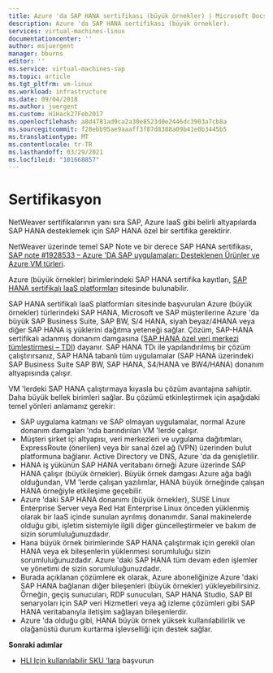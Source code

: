 ```yaml
---
title: Azure 'da SAP HANA sertifikası (büyük örnekler) | Microsoft Docs
description: Azure 'da SAP HANA sertifikası (büyük örnekler).
services: virtual-machines-linux
documentationcenter: ''
author: msjuergent
manager: bburns
editor: ''
ms.service: virtual-machines-sap
ms.topic: article
ms.tgt_pltfrm: vm-linux
ms.workload: infrastructure
ms.date: 09/04/2018
ms.author: juergent
ms.custom: H1Hack27Feb2017
ms.openlocfilehash: a8d4781ad9ca2a30e8523d0e2446dc3903a7cb8a
ms.sourcegitcommit: f28ebb95ae9aaaff3f87d8388a09b41e0b3445b5
ms.translationtype: MT
ms.contentlocale: tr-TR
ms.lasthandoff: 03/29/2021
ms.locfileid: "101668857"
---
```

# <a name="certification"></a>Sertifikasyon

NetWeaver sertifikalarının yanı sıra SAP, Azure IaaS gibi belirli altyapılarda SAP HANA desteklemek için SAP HANA özel bir sertifika gerektirir.

NetWeaver üzerinde temel SAP Note ve bir derece SAP HANA sertifikası, [SAP note #1928533 – Azure 'DA SAP uygulamaları: Desteklenen Ürünler ve Azure VM türleri](https://launchpad.support.sap.com/#/notes/1928533).

Azure (büyük örnekler) birimlerindeki SAP HANA sertifika kayıtları, [SAP HANA sertifikalı IaaS platformları](https://www.sap.com/dmc/exp/2014-09-02-hana-hardware/enEN/iaas.html#categories=Microsoft%20Azure) sitesinde bulunabilir. 

SAP HANA sertifikalı IaaS platformları sitesinde başvurulan Azure (büyük örnekler) türlerindeki SAP HANA, Microsoft ve SAP müşterilerine Azure 'da büyük SAP Business Suite, SAP BW, S/4 HANA, siyah beyaz/4HANA veya diğer SAP HANA iş yüklerini dağıtma yeteneği sağlar. Çözüm, SAP-HANA sertifikalı adanmış donanım damgasına ([SAP HANA özel veri merkezi tümleştirmesi – TDI](https://scn.sap.com/docs/DOC-63140)) dayanır. SAP HANA TDı ile yapılandırılmış bir çözüm çalıştırırsanız, SAP HANA tabanlı tüm uygulamalar (SAP HANA üzerindeki SAP Business Suite SAP BW, SAP HANA, S4/HANA ve BW4/HANA) donanım altyapısında çalışır.

VM 'lerdeki SAP HANA çalıştırmaya kıyasla bu çözüm avantajına sahiptir. Daha büyük bellek birimleri sağlar. Bu çözümü etkinleştirmek için aşağıdaki temel yönleri anlamanız gerekir:

- SAP uygulama katmanı ve SAP olmayan uygulamalar, normal Azure donanım damgaları 'nda barındırılan VM 'lerde çalışır.
- Müşteri şirket içi altyapısı, veri merkezleri ve uygulama dağıtımları, ExpressRoute (önerilen) veya bir sanal özel ağ (VPN) üzerinden bulut platformuna bağlanır. Active Directory ve DNS, Azure 'da da genişletilir.
- HANA iş yükünün SAP HANA veritabanı örneği Azure üzerinde SAP HANA çalışır (büyük örnekler). Büyük örnek damgası Azure ağa bağlı olduğundan, VM 'lerde çalışan yazılımlar, HANA büyük örneğinde çalışan HANA örneğiyle etkileşime geçebilir.
- Azure 'daki SAP HANA donanımı (büyük örnekler), SUSE Linux Enterprise Server veya Red Hat Enterprise Linux önceden yüklenmiş olarak bir IaaS içinde sunulan ayrılmış donanımdır. Sanal makinelerde olduğu gibi, işletim sistemiyle ilgili diğer güncelleştirmeler ve bakım de sizin sorumluluğunuzdadır.
- Hana büyük örnek birimlerinde SAP HANA çalıştırmak için gerekli olan HANA veya ek bileşenlerin yüklenmesi sorumluluğu sizin sorumluluğunuzdadır. Azure 'daki SAP HANA tüm devam eden işlemler ve yönetimi de sizin sorumluluğunuzdadır.
- Burada açıklanan çözümlere ek olarak, Azure aboneliğinize Azure 'daki SAP HANA bağlanan diğer bileşenleri (büyük örnekler) yükleyebilirsiniz. Örneğin, geçiş sunucuları, RDP sunucuları, SAP HANA Studio, SAP BI senaryoları için SAP veri Hizmetleri veya ağ izleme çözümleri gibi SAP HANA veritabanıyla iletişim sağlayan bileşenlerdir.
- Azure 'da olduğu gibi, HANA büyük örnek yüksek kullanılabilirlik ve olağanüstü durum kurtarma işlevselliği için destek sağlar.

**Sonraki adımlar**
- [HLI Için kullanılabilir SKU 'lara](hana-available-skus.md) başvurun 
